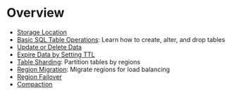 # Overview

* [Storage Location](/user-guide/concepts/storage-location.md)
* [Basic SQL Table Operations](basic-table-operations.md): Learn how to create, alter, and drop tables
* [Update or Delete Data](/user-guide/manage-data/overview.md)
* [Expire Data by Setting TTL](/user-guide/manage-data/overview.md#manage-data-retention-with-ttl-policies)
* [Table Sharding](table-sharding.md): Partition tables by regions
* [Region Migration](region-migration.md): Migrate regions for load balancing
* [Region Failover](/user-guide/administration/data-management/region-failover.md)
* [Compaction](compaction.md)
